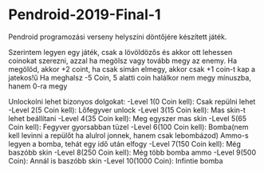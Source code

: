 # Pendroid-2019-Final-1
Pendroid programozási verseny helyszíni döntőjére készített játék.

Szerintem legyen egy játék, csak a lövöldözős és akkor ott lehessen coinokat szerezni, azzal ha megölsz vagy tovább megy az enemy.
Ha megölöd, akkor +2 coint, ha csak simán elmegy, akkor csak +1 coin-t kap a jatekos!ű
Ha meghalsz -5 Coin, 5 alatti coin halálkor nem megy mínuszba, hanem 0-ra megy

Unlockolni lehet bizonyos dolgokat: -Level 1(0 Coin kell): Csak repülni lehet
                                    -Level 2(5 Coin kell): Lőfegyver unlock
                                    -Level 3(15 Coin kell): Mas skin-t lehet beállítani
                                    -Level 4(35 Coin kell): Meg egyszer mas skin
                                    -Level 5(65 Coin kell): Fegyver gyorsabban tüzel
                                    -Level 6(100 Coin kell): Bomba(nem kell levinni a repülőt ha alulrol jonnek, hanem csak lebombázod)
                                    Ammo-s legyen a bomba, tehát egy idő után elfogy
                                    -Level 7(150 Coin kell): Még baszóbb skin
                                    -Level 8(250 Coin kell): Még több bomba ammo
                                    -Level 9(500 Coin): Annál is baszóbb skin
                                    -Level 10(1000 Coin): Infintie bomba
